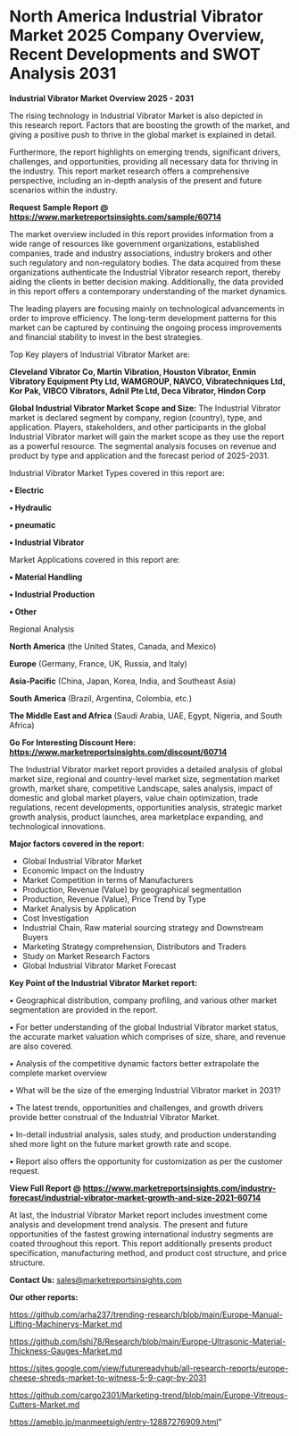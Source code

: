 # North America Industrial Vibrator Market 2025 Company Overview, Recent Developments and SWOT Analysis 2031

<Strong> Industrial Vibrator Market Overview 2025 - 2031</strong>

The rising technology in Industrial Vibrator Market is also depicted in this research report. Factors that are boosting the growth of the market, and giving a positive push to thrive in the global market is explained in detail.

Furthermore, the report highlights on emerging trends, significant drivers, challenges, and opportunities, providing all necessary data for thriving in the industry. This report market research offers a comprehensive perspective, including an in-depth analysis of the present and future scenarios within the industry.

<strong>Request Sample Report @ <a href=https://www.marketreportsinsights.com/sample/60714>https://www.marketreportsinsights.com/sample/60714</a></strong>

The market overview included in this report provides information from a wide range of resources like government organizations, established companies, trade and industry associations, industry brokers and other such regulatory and non-regulatory bodies. The data acquired from these organizations authenticate the Industrial Vibrator research report, thereby aiding the clients in better decision making. Additionally, the data provided in this report offers a contemporary understanding of the market dynamics.

The leading players are focusing mainly on technological advancements in order to improve efficiency. The long-term development patterns for this market can be captured by continuing the ongoing process improvements and financial stability to invest in the best strategies.

Top Key players of Industrial Vibrator Market are:

<strong>Cleveland Vibrator Co, Martin Vibration, Houston Vibrator, Enmin Vibratory Equipment Pty Ltd, WAMGROUP, NAVCO, Vibratechniques Ltd, Kor Pak, VIBCO Vibrators, Adnil Pte Ltd, Deca Vibrator, Hindon Corp</strong>

<strong><b>Global Industrial Vibrator Market Scope and Size:</b></strong>
The Industrial Vibrator market is declared segment by company, region (country), type, and application. Players, stakeholders, and other participants in the global Industrial Vibrator market will gain the market scope as they use the report as a powerful resource. The segmental analysis focuses on revenue and product by type and application and the forecast period of 2025-2031.

Industrial Vibrator Market Types covered in this report are:

<strong>• Electric

• Hydraulic

• pneumatic

• Industrial Vibrator</strong>

Market Applications covered in this report are:

<strong>• Material Handling

• Industrial Production

• Other</strong> 

Regional Analysis

<strong>North America</strong> (the United States, Canada, and Mexico)

<strong>Europe</strong> (Germany, France, UK, Russia, and Italy)

<strong>Asia-Pacific</strong> (China, Japan, Korea, India, and Southeast Asia)

<strong>South America</strong> (Brazil, Argentina, Colombia, etc.)

<strong>The Middle East and Africa</strong> (Saudi Arabia, UAE, Egypt, Nigeria, and South Africa)

<strong>Go For Interesting Discount Here: <a href=https://www.marketreportsinsights.com/discount/60714>https://www.marketreportsinsights.com/discount/60714</a></strong>

The Industrial Vibrator market report provides a detailed analysis of global market size, regional and country-level market size, segmentation market growth, market share, competitive Landscape, sales analysis, impact of domestic and global market players, value chain optimization, trade regulations, recent developments, opportunities analysis, strategic market growth analysis, product launches, area marketplace expanding, and technological innovations.

<strong><b>Major factors covered in the report:</b></strong>
<ul>
  <li>Global Industrial Vibrator Market </li>
  <li>Economic Impact on the Industry</li>
  <li>Market Competition in terms of Manufacturers</li>
  <li>Production, Revenue (Value) by geographical segmentation</li>
  <li>Production, Revenue (Value), Price Trend by Type</li>
  <li>Market Analysis by Application</li>
  <li>Cost Investigation</li>
  <li>Industrial Chain, Raw material sourcing strategy and Downstream Buyers</li>
  <li>Marketing Strategy comprehension, Distributors and Traders</li>
  <li>Study on Market Research Factors</li>
  <li>Global Industrial Vibrator Market Forecast</li>
</ul>

<strong><b>Key Point of the Industrial Vibrator Market report:</b></strong>

• Geographical distribution, company profiling, and various other market segmentation are provided in the report.

• For better understanding of the global Industrial Vibrator market status, the accurate market valuation which comprises of size, share, and revenue are also covered.

• Analysis of the competitive dynamic factors better extrapolate the complete market overview

• What will be the size of the emerging Industrial Vibrator market in 2031?

• The latest trends, opportunities and challenges, and growth drivers provide better construal of the Industrial Vibrator Market.

• In-detail industrial analysis, sales study, and production understanding shed more light on the future market growth rate and scope.

• Report also offers the opportunity for customization as per the customer request.

<strong><b>View Full Report @ <a href=https://www.marketreportsinsights.com/industry-forecast/industrial-vibrator-market-growth-and-size-2021-60714>https://www.marketreportsinsights.com/industry-forecast/industrial-vibrator-market-growth-and-size-2021-60714</a></b></strong>


At last, the Industrial Vibrator Market report includes investment come analysis and development trend analysis. The present and future opportunities of the fastest growing international industry segments are coated throughout this report. This report additionally presents product specification, manufacturing method, and product cost structure, and price structure.

<strong>Contact Us:</strong>
sales@marketreportsinsights.com

<strong>Our other reports:</strong>

<a href=https://github.com/arha237/trending-research/blob/main/Europe-Manual-Lifting-Machinerys-Market.md>https://github.com/arha237/trending-research/blob/main/Europe-Manual-Lifting-Machinerys-Market.md</a>

<a href=https://github.com/Ishi78/Research/blob/main/Europe-Ultrasonic-Material-Thickness-Gauges-Market.md>https://github.com/Ishi78/Research/blob/main/Europe-Ultrasonic-Material-Thickness-Gauges-Market.md</a>

<a href=https://sites.google.com/view/futurereadyhub/all-research-reports/europe-cheese-shreds-market-to-witness-5-9-cagr-by-2031>https://sites.google.com/view/futurereadyhub/all-research-reports/europe-cheese-shreds-market-to-witness-5-9-cagr-by-2031</a>

<a href=https://github.com/cargo2301/Marketing-trend/blob/main/Europe-Vitreous-Cutters-Market.md>https://github.com/cargo2301/Marketing-trend/blob/main/Europe-Vitreous-Cutters-Market.md</a>

<a href=https://ameblo.jp/manmeetsigh/entry-12887276909.html>https://ameblo.jp/manmeetsigh/entry-12887276909.html</a>"
